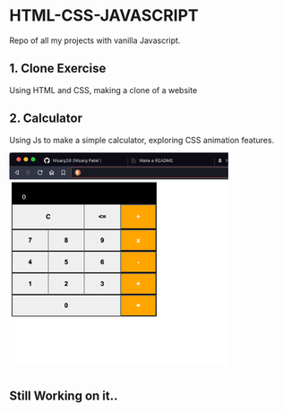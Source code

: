 # HTML-CSS-JAVASCRIPT

Repo of all my projects with vanilla Javascript.

## 1. Clone Exercise

Using HTML and CSS, making a clone of a website

## 2. Calculator

Using Js to make a simple calculator, exploring CSS animation features.

![p-2-400-380](https://github.com/Nisarg38/HTML-CSS-JAVASCRIPT/blob/main/images/p-2-400-380.png)

#

## Still Working on it..
